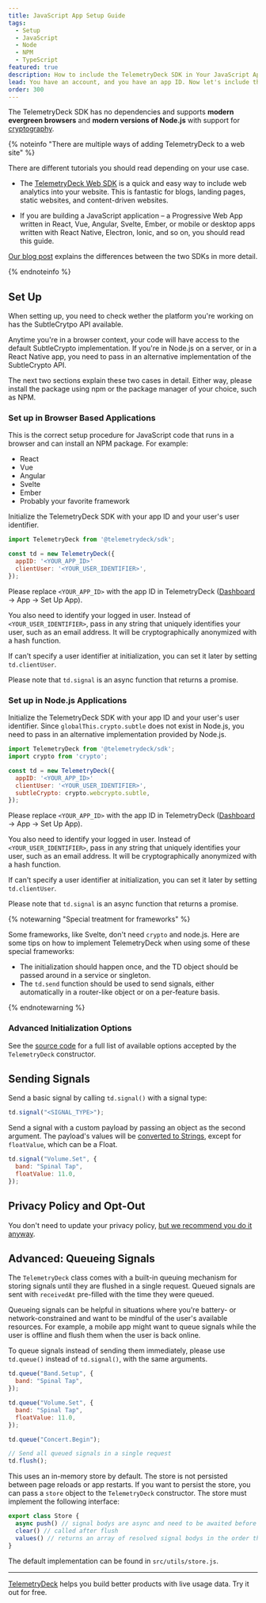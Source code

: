 ```yaml
---
title: JavaScript App Setup Guide
tags:
  - Setup
  - JavaScript
  - Node
  - NPM
  - TypeScript
featured: true
description: How to include the TelemetryDeck SDK in Your JavaScript Application or Web App
lead: You have an account, and you have an app ID. Now let's include the TelemetryClient Package in your JS application or web app
order: 300
---
```


The TelemetryDeck SDK has no dependencies and supports **modern evergreen browsers** and **modern versions of Node.js** with support for [cryptography](https://caniuse.com/cryptography).

{% noteinfo "There are multiple ways of adding TelemetryDeck to a web site" %}

There are different tutorials you should read depending on your use case.

- The [TelemetryDeck Web SDK](/docs/guides/web-setup) is a quick and easy way to include web analytics into your website. This is fantastic for blogs, landing pages, static websites, and content-driven websites.

- If you are building a JavaScript application – a Progressive Web App written in React, Vue, Angular, Svelte, Ember, or mobile or desktop apps written with React Native, Electron, Ionic, and so on, you should read this guide.

[Our blog post](/blog/js-sdk-2-0/) explains the differences between the two SDKs in more detail.

{% endnoteinfo %}

## Set Up

When setting up, you need to check wether the platform you're working on has the SubtleCrytpo API available.

Anytime you're in a browser context, your code will have access to the default SubtleCrypto implementation. If you're in Node.js on a server, or in a React Native app, you need to pass in an alternative implementation of the SubtleCrypto API.

The next two sections explain these two cases in detail. Either way, please install the package using npm or the package manager of your choice, such as NPM.

### Set up in Browser Based Applications

This is the correct setup procedure for JavaScript code that runs in a browser and can install an NPM package. For example:

- React
- Vue
- Angular
- Svelte
- Ember
- Probably your favorite framework

Initialize the TelemetryDeck SDK with your app ID and your user's user identifier.

```javascript
import TelemetryDeck from '@telemetrydeck/sdk';

const td = new TelemetryDeck({
  appID: '<YOUR_APP_ID>'
  clientUser: '<YOUR_USER_IDENTIFIER>',
});
```

Please replace `<YOUR_APP_ID>` with the app ID in TelemetryDeck ([Dashboard](https://dashboard.telemetrydeck.com) -> App -> Set Up App).

You also need to identify your logged in user. Instead of `<YOUR_USER_IDENTIFIER>`, pass in any string that uniquely identifies your user, such as an email address. It will be cryptographically anonymized with a hash function.

If can't specify a user identifier at initialization, you can set it later by setting `td.clientUser`.

Please note that `td.signal` is an async function that returns a promise.

### Set up in Node.js Applications

Initialize the TelemetryDeck SDK with your app ID and your user's user identifier. Since `globalThis.crypto.subtle` does not exist in Node.js, you need to pass in an alternative implementation provided by Node.js.

```javascript
import TelemetryDeck from '@telemetrydeck/sdk';
import crypto from 'crypto';

const td = new TelemetryDeck({
  appID: '<YOUR_APP_ID>'
  clientUser: '<YOUR_USER_IDENTIFIER>',
  subtleCrypto: crypto.webcrypto.subtle,
});
```

Please replace `<YOUR_APP_ID>` with the app ID in TelemetryDeck ([Dashboard](https://dashboard.telemetrydeck.com) -> App -> Set Up App).

You also need to identify your logged in user. Instead of `<YOUR_USER_IDENTIFIER>`, pass in any string that uniquely identifies your user, such as an email address. It will be cryptographically anonymized with a hash function.

If can't specify a user identifier at initialization, you can set it later by setting `td.clientUser`.

Please note that `td.signal` is an async function that returns a promise.

{% notewarning "Special treatment for frameworks" %}

Some frameworks, like Svelte, don't need `crypto` and node.js. Here are some tips on how to implement TelemetryDeck when using some of these special frameworks:

- The initialization should happen once, and the TD object should be passed around in a service or singleton.
- The `td.send` function should be used to send signals, either automatically in a router-like object or on a per-feature basis.

{% endnotewarning %}

### Advanced Initialization Options

See the [source code](https://github.com/TelemetryDeck/JavaScriptSDK/blob/main/src/telemetrydeck.js#L6-L17) for a full list of available options accepted by the `TelemetryDeck` constructor.

## Sending Signals

Send a basic signal by calling `td.signal()` with a signal type:

```javascript
td.signal("<SIGNAL_TYPE>");
```

Send a signal with a custom payload by passing an object as the second argument. The payload's values will be [converted to Strings](./src/tests/store.test.js.js#L278-L310), except for `floatValue`, which can be a Float.

```javascript
td.signal("Volume.Set", {
  band: "Spinal Tap",
  floatValue: 11.0,
});
```

## Privacy Policy and Opt-Out

You don't need to update your privacy policy, [but we recommend you do it anyway](/docs/guides/privacy-faq/#do-i-need-to-add-telemetrydeck-to-my-privacy-policy%3F).

## Advanced: Queueing Signals

The `TelemetryDeck` class comes with a built-in queuing mechanism for storing signals until they are flushed in a single request. Queued signals are sent with `receivedAt` pre-filled with the time they were queued.

Queueing signals can be helpful in situations where you're battery- or network-constrained and want to be mindful of the user's available resources. For example, a mobile app might want to queue signals while the user is offline and flush them when the user is back online.

To queue signals instead of sending them immediately, please use `td.queue()` instead of `td.signal()`, with the same arguments.

```javascript
td.queue("Band.Setup", {
  band: "Spinal Tap",
});

td.queue("Volume.Set", {
  band: "Spinal Tap",
  floatValue: 11.0,
});

td.queue("Concert.Begin");

// Send all queued signals in a single request
td.flush();
```

This uses an in-memory store by default. The store is not persisted between page reloads or app restarts. If you want to persist the store, you can pass a `store` object to the `TelemetryDeck` constructor. The store must implement the following interface:

```javascript
export class Store {
  async push() // signal bodys are async and need to be awaited before stored
  clear() // called after flush
  values() // returns an array of resolved signal bodys in the order they were pushed
}
```

The default implementation can be found in `src/utils/store.js`.

---

<!-- vale proselint.Cliches = NO -->

[TelemetryDeck](https://telemetrydeck.com?source=github) helps you build better products with live usage data. Try it out for free.
